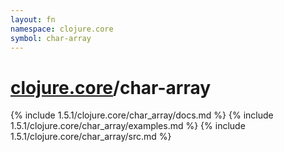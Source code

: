 ```yaml
---
layout: fn
namespace: clojure.core
symbol: char-array
---
```


# [clojure.core](../)/char-array

{% include 1.5.1/clojure.core/char_array/docs.md %}
{% include 1.5.1/clojure.core/char_array/examples.md %}
{% include 1.5.1/clojure.core/char_array/src.md %}

